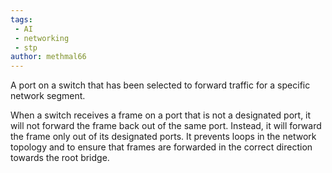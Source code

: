 ```yaml
---
tags:
 - AI
 - networking
 - stp
author: methmal66
---
```

A port on a switch that has been selected to forward traffic for a specific network segment.

 When a switch receives a frame on a port that is not a designated port, it will not forward the frame back out of the same port. Instead, it will forward the frame only out of its designated ports. It prevents loops in the network topology and to ensure that frames are forwarded in the correct direction towards the root bridge.